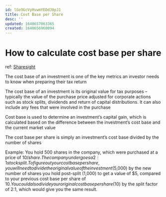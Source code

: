 ```yaml
---
id: lGo9GcVyHvwmYEDdJ8pJ1
title: Cost Base per Share
desc: ''
updated: 1640657063365
created: 1640656960094
---
```

# How to calculate cost base per share

ref: [Sharesight](https://www.sharesight.com/blog/at-a-glance-cost-base-per-share/)

The cost base of an investment is one of the key metrics an investor needs to know when preparing their tax return

The cost base of an investment is its original value for tax purposes – typically the value of the purchase price adjusted for corporate actions such as stock splits, dividends and return of capital distributions. It can also include any fees that were involved in the purchase

Cost base is used to determine an investment’s capital gain, which is calculated based on the difference between the investment’s cost base and the current market value

The cost base per share is simply an investment’s cost base divided by the number of shares

Example: You hold 500 shares in the company, which were purchased at a price of $10/share. The company undergoes a 2:1 stock split. To figure out your cost base per share, you will need to divide the original value of the investment ($5,000) by the new number of shares you hold post-split (1,000) to get a value of $5, compared to your previous cost base per share of $10. You could also divide your original cost base per share ($10) by the split factor of 2:1, which would give you the same result.